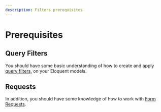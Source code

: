 ```yaml
---
description: Filters prerequisites
---
```


# Prerequisites

## Query Filters

You should have some basic understanding of how to create and apply [query filters](../database/query/criteria.md), on your Eloquent models.

## Requests

In addition, you should have some knowledge of how to work with [Form Requests](https://laravel.com/docs/12.x/validation#form-request-validation).
